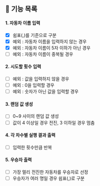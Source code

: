 ## 🚗 기능 목록

#### 1. 자동차 이름 입력

- [x] 쉼표(,)를 기준으로 구분
- [x] 예외 : 자동차 이름을 입력하지 않는 경우
- [x] 예외 : 자동차 이름이 5자 이하가 아닌 경우
- [ ] 예외 : 자동차 이름이 중복될 경우

#### 2. 시도할 횟수 입력

- [ ] 예외 : 값을 입력하지 않을 경우
- [ ] 예외 : 0을 입력할 경우
- [ ] 예외 : 숫자가 아닌 값을 입력할 경우

#### 3. 랜덤 값 생성

- [ ] 0~9 사이의 랜덤 값 생성
- [ ] 값이 4 이상일 경우 전진, 3 이하일 경우 멈춤

#### 4. 각 차수별 실행 결과 출력

- [ ] 입력한 횟수만큼 반복 

#### 5. 우승자 출력

- [ ] 가장 멀리 전진한 자동차를 우승자로 선정
- [ ] 우승자가 여러 명일 경우 쉼표(,)로 구분